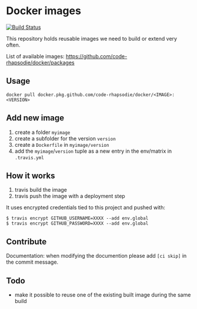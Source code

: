 # Docker images

[![Build Status](https://travis-ci.com/code-rhapsodie/docker.svg?branch=master)](https://travis-ci.com/code-rhapsodie/docker)

This repository holds reusable images we need to build or extend very often.

List of available images: https://github.com/code-rhapsodie/docker/packages

## Usage

```
docker pull docker.pkg.github.com/code-rhapsodie/docker/<IMAGE>:<VERSION>
```

## Add new image

1) create a folder `myimage`
2) create a subfolder for the version `version`
3) create a `Dockerfile` in `myimage/version`
4) add the `myimage`/`version` tuple as a new entry in the env/matrix in `.travis.yml`

## How it works

1) travis build the image
2) travis push the image with a deployment step

It uses encrypted credentials tied to this project and pushed with:

```
$ travis encrypt GITHUB_USERNAME=XXXX --add env.global
$ travis encrypt GITHUB_PASSWORD=XXXX --add env.global
```

## Contribute

Documentation: when modifying the documention please add `[ci skip]` in the commit message.

## Todo

- make it possible to reuse one of the existing built image during the same build
